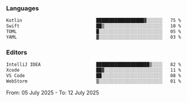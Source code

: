 <!--START_SECTION:waka-->
### Languages
```txt
Kotlin                            ██████████████████▓░░░░░░   75 %
Swift                             ██▒░░░░░░░░░░░░░░░░░░░░░░   10 %
TOML                              █░░░░░░░░░░░░░░░░░░░░░░░░   05 %
YAML                              ▓░░░░░░░░░░░░░░░░░░░░░░░░   03 %
```

### Editors
```txt
IntelliJ IDEA                     ████████████████████▒░░░░   82 %
Xcode                             ██▓░░░░░░░░░░░░░░░░░░░░░░   11 %
VS Code                           ██░░░░░░░░░░░░░░░░░░░░░░░   08 %
WebStorm                          ▒░░░░░░░░░░░░░░░░░░░░░░░░   01 %
```

From: 05 July 2025 - To: 12 July 2025
<!--END_SECTION:waka-->

